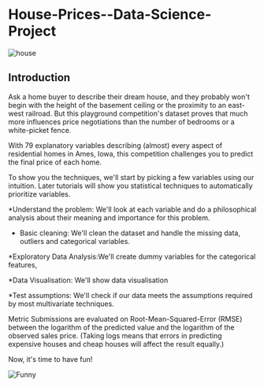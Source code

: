 # House-Prices--Data-Science-Project

![house](https://media3.giphy.com/media/W1fFapmqgqEf8RJ9TQ/giphy.gif?cid=ecf05e470iz6g7shmt0vw4fdp7mdgf5m8c5to7jy3dv1sold&ep=v1_gifs_search&rid=giphy.gif&ct=g)

## Introduction
Ask a home buyer to describe their dream house, and they probably won't begin with the height of the basement ceiling or the proximity to an east-west railroad. But this playground competition's dataset proves that much more influences price negotiations than the number of bedrooms or a white-picket fence.

With 79 explanatory variables describing (almost) every aspect of residential homes in Ames, Iowa, this competition challenges you to predict the final price of each home.

To show you the techniques, we'll start by picking a few variables using our intuition. Later tutorials will show you statistical techniques to automatically prioritize variables.

*Understand the problem: We'll look at each variable and do a philosophical analysis about their meaning and importance for this problem.

* Basic cleaning: We'll clean the dataset and handle the missing data, outliers and categorical variables.

*Exploratory Data Analysis:We'll create dummy variables for the categorical features,

*Data Visualisation: We'll show data visualisation

*Test assumptions: We'll check if our data meets the assumptions required by most multivariate techniques.

Metric Submissions are evaluated on Root-Mean-Squared-Error (RMSE) between the logarithm of the predicted value and the logarithm of the observed sales price. (Taking logs means that errors in predicting expensive houses and cheap houses will affect the result equally.)

Now, it's time to have fun!


![Funny](https://media4.giphy.com/media/13Uqp5IGFpmDle/giphy.gif?cid=ecf05e47u3a8c3pm2tcnaemf80uz0qjyzq317yhiaf45gp7x&ep=v1_gifs_related&rid=giphy.gif&ct=g)

